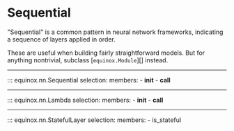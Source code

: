# Sequential

"Sequential" is a common pattern in neural network frameworks, indicating a sequence of layers applied in order.

These are useful when building fairly straightforward models. But for anything nontrivial, subclass [`equinox.Module`][] instead.

---

::: equinox.nn.Sequential
    selection:
        members:
            - __init__
            - __call__

---

::: equinox.nn.Lambda
    selection:
        members:
            - __init__
            - __call__

---

::: equinox.nn.StatefulLayer
    selection:
        members:
            - is_stateful
